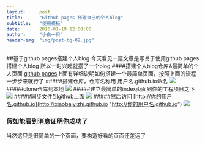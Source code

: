 ```yaml
---
layout:     post
title:      "Github pages 搭建自己的个人blog"
subtitle:   "使用模板"
date:       2016-01-19 12:00:00
author:     "小白一只"
header-img: "img/post-bg-02.jpg"
---
```


##基于github pages搭建个人blog
今天看见一篇文章是写关于使用github pages搭建个人blog
所以一时兴起就搭了一个blog
####搭建个人blog仓库&最简单的个人页面
[github pages](https://pages.github.com/ "github pages上面有详细说明如何搭建一个最简单页面")上面有详细说明如何搭建一个最简单页面，按照上面的流程一步步来就行了
#####搭建仓库，仓库名称用 用户名.github.io命名
![](https://raw.githubusercontent.com/xiaobaiyizhi/xiaobaiyizhi.github.io/master/img/create-firstblog/pages-create1.png)
#####clone仓库到本地
![](https://raw.githubusercontent.com/xiaobaiyizhi/xiaobaiyizhi.github.io/master/img/create-firstblog/pages-create2.png)
#####建立最简单的index页面到你的工程项目之下
![](https://raw.githubusercontent.com/xiaobaiyizhi/xiaobaiyizhi.github.io/master/img/create-firstblog/pages-create3.png)
#####同步文件到github上面
![](https://raw.githubusercontent.com/xiaobaiyizhi/xiaobaiyizhi.github.io/master/img/create-firstblog/pages-create4.png)
#####然后访问 [http://你的用户名.github.io](http://xiaobaiyizhi.github.io "http://你的用户名.github.io")
![](https://raw.githubusercontent.com/xiaobaiyizhi/xiaobaiyizhi.github.io/master/img/create-firstblog/pages-create5.png)
### 假如能看到消息证明你成功了
当然这只是很简单的一个页面，要构造好看的页面还差远了